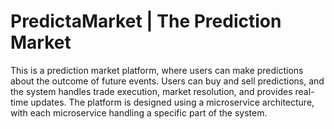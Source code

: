 # PredictaMarket | The Prediction Market

This is a prediction market platform, where users can make predictions about the outcome of future events. Users can buy and sell predictions, and the system handles trade execution, market resolution, and provides real-time updates. The platform is designed using a microservice architecture, with each microservice handling a specific part of the system.

